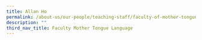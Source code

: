 ```yaml
---
title: Allan Ho
permalink: /about-us/our-people/teaching-staff/faculty-of-mother-tongue-languages/allan-ho/
description: ""
third_nav_title: Faculty Mother Tongue Language
---
```

